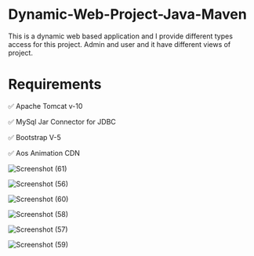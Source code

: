 # Dynamic-Web-Project-Java-Maven
This is a dynamic web based application and I provide different types access for this project. Admin and user and it have different views of project.


# Requirements

:white_check_mark: Apache Tomcat v-10

:white_check_mark: MySql Jar Connector for JDBC

:white_check_mark: Bootstrap V-5

:white_check_mark: Aos Animation CDN



![Screenshot (61)](https://github.com/Royal-Code-Master/Dynamic-Web-Project-Java/assets/126596692/3aa801a8-b4aa-4c2b-8869-07a95736ae4e)

![Screenshot (56)](https://github.com/Royal-Code-Master/Dynamic-Web-Project-Java/assets/126596692/c872e152-14f3-43a5-90d6-876999cc3d58)

![Screenshot (60)](https://github.com/Royal-Code-Master/Dynamic-Web-Project-Java/assets/126596692/730d0a57-6433-47c0-8b18-85b961b7361d)

![Screenshot (58)](https://github.com/Royal-Code-Master/Dynamic-Web-Project-Java/assets/126596692/400c6ee9-774e-432c-9c3c-3aa240e788db)

![Screenshot (57)](https://github.com/Royal-Code-Master/Dynamic-Web-Project-Java/assets/126596692/bdb99518-a128-4ab8-9cd0-568c3c202b50)

![Screenshot (59)](https://github.com/Royal-Code-Master/Dynamic-Web-Project-Java/assets/126596692/7b98722f-49d8-488c-b85c-efc84842a222)
